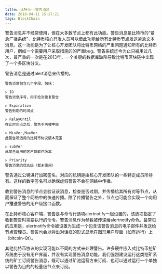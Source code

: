 ```yaml
---
title: 比特币--警告消息
date: 2018-04-11 15:27:21
tags: BlockChain
---
```


警告消息并不经常使用，但在大多数节点上都有此功能。警告消息是比特币的“紧急广播系统”，比特币核心开发人员可以借此功能给所有比特币节点发送紧急文本消息。这一功能是为了让核心开发团队将比特币网络的严重问题通知所有的比特币用户，例如一个需要用户采取措施的的严重bug。警告系统迄今为止只被用过几次，最严重的一次是在2013年，一个关键的数据库缺陷导致比特币区块链中出现了一个多区块分叉。

警告消息是通过alert消息来传播的。

```
警告消息包含几个字段，包括：

▷ ID 
警告消息序号，用于检测重复警告

▷ Expiration 
警告到期的时间点

▷ RelayUntil 
在此时间点之后，警告不再被中继

▷ MinVer,MaxVer 
此警告所适用的比特币协议版本范围

▷ subVer 
此警告适用的客户端软件版本

▷ Priority 
警告消息的优先级（暂未使用）
```

警告通过公钥进行加密签名。对应的私钥是由核心开发团队的一些特定成员所持有。这样的数字签名可以确保虚假警告不会在网络中传播。

收到警告消息的节点会验证该消息，检查是否过期，并传播给其所有对等节点，从而保证了整个网络中的快速传播。除了传播警告之外，节点也可能会实现一个向用户推送警告的用户级接口函数。

在比特币核心客户端，警告是与命令行选项alertnotify一起设置的，该选项指定了收到警告时需要执行的命令。警告消息作为参数被传递给alertnotify命令。最常见的应用是，alertnotify命令被设置为生成一个包含该警告消息的电子邮件并发送给节点管理员。警告也会以弹出对话框的形式显示在图形用户界面（如有运行）上（bitcoin-Qt）。

其他比特币协议的实现可能以不同的方式来处理警告。许多硬件嵌入式比特币挖矿系统由于没有用户界面，并没有实现警告消息功能。我们强烈建议运行这类挖矿系统的矿工订阅警告消息，既可以通过矿池运营方来订阅、也可以通过运行一个单独以警告为目的的轻量级节点来订阅。



